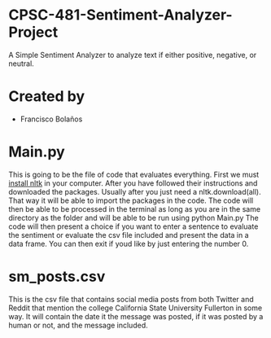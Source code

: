 # CPSC-481-Sentiment-Analyzer-Project
A Simple Sentiment Analyzer to analyze text if either positive, negative, or neutral.

# Created by
* Francisco Bolaños

# Main.py
This is going to be the file of code that evaluates everything. First we must [install nltk](https://www.nltk.org/install.html) in your computer. After you have followed their instructions and downloaded the packages. Usually after you just need a nltk.download(all). That way it will be able to import the packages in the code.
The code will then be able to be processed in the terminal as long as you are in the same directory as the folder and will be able to be run using python Main.py
The code will then present a choice if you want to enter a sentence to evaluate the sentiment or evaluate the csv file included and present the data in a data frame.
You can then exit if youd like by just entering the number 0.

# sm_posts.csv
This is the csv file that contains social media posts from both Twitter and Reddit that mention the college California State University Fullerton in some way. It will contain the date it the message was posted, if it was posted by a human or not, and the message included.